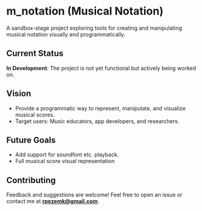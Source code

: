 # m_notation (Musical Notation)

A sandbox-stage project exploring tools for creating and manipulating musical notation visually and programmatically.

## Current Status

**In Development**: The project is not yet functional but actively being worked on.

## Vision

- Provide a programmatic way to represent, manipulate, and visualize musical scores.
- Target users: Music educators, app developers, and researchers.

## Future Goals

- Add support for soundfont etc. playback.
- Full musical score visual representation

## Contributing

Feedback and suggestions are welcome! Feel free to open an issue or contact me at **rpezemk@gmail.com**.
